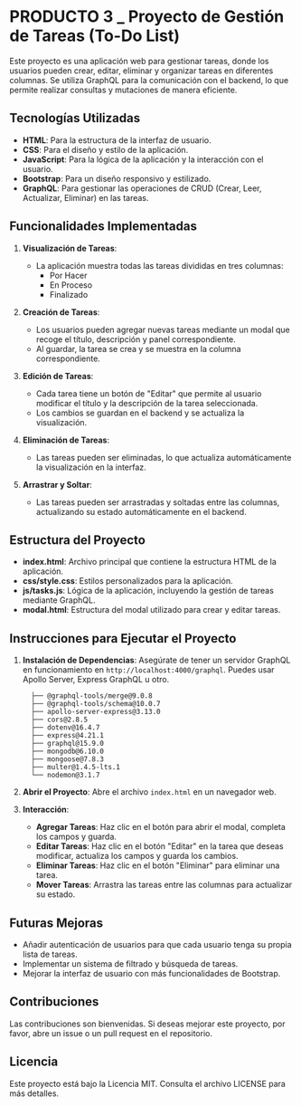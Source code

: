 # PRODUCTO 3 _ Proyecto de Gestión de Tareas (To-Do List)

Este proyecto es una aplicación web para gestionar tareas, donde los usuarios pueden crear, editar, eliminar y organizar tareas en diferentes columnas. Se utiliza GraphQL para la comunicación con el backend, lo que permite realizar consultas y mutaciones de manera eficiente.

## Tecnologías Utilizadas

- **HTML**: Para la estructura de la interfaz de usuario.
- **CSS**: Para el diseño y estilo de la aplicación.
- **JavaScript**: Para la lógica de la aplicación y la interacción con el usuario.
- **Bootstrap**: Para un diseño responsivo y estilizado.
- **GraphQL**: Para gestionar las operaciones de CRUD (Crear, Leer, Actualizar, Eliminar) en las tareas.

## Funcionalidades Implementadas

1. **Visualización de Tareas**: 
   - La aplicación muestra todas las tareas divididas en tres columnas:
     - Por Hacer
     - En Proceso
     - Finalizado

2. **Creación de Tareas**:
   - Los usuarios pueden agregar nuevas tareas mediante un modal que recoge el título, descripción y panel correspondiente.
   - Al guardar, la tarea se crea y se muestra en la columna correspondiente.

3. **Edición de Tareas**:
   - Cada tarea tiene un botón de "Editar" que permite al usuario modificar el título y la descripción de la tarea seleccionada.
   - Los cambios se guardan en el backend y se actualiza la visualización.

4. **Eliminación de Tareas**:
   - Las tareas pueden ser eliminadas, lo que actualiza automáticamente la visualización en la interfaz.

5. **Arrastrar y Soltar**:
   - Las tareas pueden ser arrastradas y soltadas entre las columnas, actualizando su estado automáticamente en el backend.

## Estructura del Proyecto

- **index.html**: Archivo principal que contiene la estructura HTML de la aplicación.
- **css/style.css**: Estilos personalizados para la aplicación.
- **js/tasks.js**: Lógica de la aplicación, incluyendo la gestión de tareas mediante GraphQL.
- **modal.html**: Estructura del modal utilizado para crear y editar tareas.

## Instrucciones para Ejecutar el Proyecto

1. **Instalación de Dependencias**: Asegúrate de tener un servidor GraphQL en funcionamiento en `http://localhost:4000/graphql`. Puedes usar Apollo Server, Express GraphQL u otro.

         ├── @graphql-tools/merge@9.0.8
         ├── @graphql-tools/schema@10.0.7
         ├── apollo-server-express@3.13.0
         ├── cors@2.8.5
         ├── dotenv@16.4.7
         ├── express@4.21.1
         ├── graphql@15.9.0
         ├── mongodb@6.10.0
         ├── mongoose@7.8.3
         ├── multer@1.4.5-lts.1
         └── nodemon@3.1.7
   
2. **Abrir el Proyecto**: Abre el archivo `index.html` en un navegador web.

3. **Interacción**:
   - **Agregar Tareas**: Haz clic en el botón para abrir el modal, completa los campos y guarda.
   - **Editar Tareas**: Haz clic en el botón "Editar" en la tarea que deseas modificar, actualiza los campos y guarda los cambios.
   - **Eliminar Tareas**: Haz clic en el botón "Eliminar" para eliminar una tarea.
   - **Mover Tareas**: Arrastra las tareas entre las columnas para actualizar su estado.

## Futuras Mejoras

- Añadir autenticación de usuarios para que cada usuario tenga su propia lista de tareas.
- Implementar un sistema de filtrado y búsqueda de tareas.
- Mejorar la interfaz de usuario con más funcionalidades de Bootstrap.

## Contribuciones

Las contribuciones son bienvenidas. Si deseas mejorar este proyecto, por favor, abre un issue o un pull request en el repositorio.

## Licencia

Este proyecto está bajo la Licencia MIT. Consulta el archivo LICENSE para más detalles.
